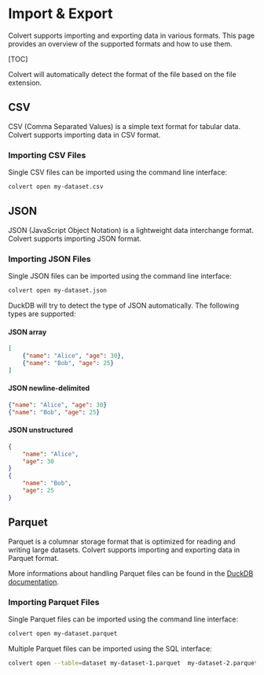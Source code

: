 # Import & Export

Colvert supports importing and exporting data in various formats. This page provides an overview of the supported formats and how to use them.

[TOC]

Colvert will automatically detect the format of the file based on the file extension.

## CSV

CSV (Comma Separated Values) is a simple text format for tabular data. Colvert supports importing data in CSV format.

### Importing CSV Files

Single CSV files can be imported using the command line interface:

```bash
colvert open my-dataset.csv
```

## JSON

JSON (JavaScript Object Notation) is a lightweight data interchange format. Colvert supports importing JSON format.

### Importing JSON Files

Single JSON files can be imported using the command line interface:

```bash
colvert open my-dataset.json
```

DuckDB will try to detect the type of JSON automatically. The following types are supported:

#### JSON array

```json
[
    {"name": "Alice", "age": 30},
    {"name": "Bob", "age": 25}
]
```

#### JSON newline-delimited

```json
{"name": "Alice", "age": 30}
{"name": "Bob", "age": 25}
```

#### JSON unstructured

```json
{
    "name": "Alice",
    "age": 30
}
{
    "name": "Bob",
    "age": 25
}
```


## Parquet

Parquet is a columnar storage format that is optimized for reading and writing large datasets. Colvert supports importing and exporting data in Parquet format.

More informations about handling Parquet files can be found in the [DuckDB documentation](https://duckdb.org/docs/data/parquet).

### Importing Parquet Files

Single Parquet files can be imported using the command line interface:

```bash
colvert open my-dataset.parquet
```

Multiple Parquet files can be imported using the SQL interface:
```bash
colvert open --table=dataset my-dataset-1.parquet  my-dataset-2.parquet
```